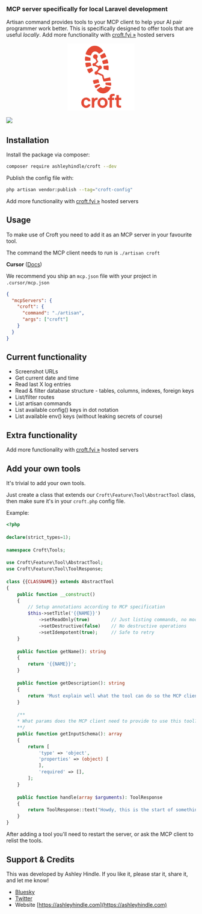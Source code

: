 ### MCP server specifically for local Laravel development
Artisan command provides tools to your MCP client to help your AI pair programmer work better.
This is specifically designed to offer tools that are useful _locally_.
Add more functionality with [croft.fyi »](https://croft.fyi) hosted servers

<p align="center">
<img src="croft-logo3.png" width=180 height=180/>
</p>


![](docs-terminal.png)


## Installation

Install the package via composer:

```bash
composer require ashleyhindle/croft --dev
```

Publish the config file with:

```bash
php artisan vendor:publish --tag="croft-config"
```

Add more functionality with [croft.fyi »](https://croft.fyi) hosted servers

## Usage
To make use of Croft you need to add it as an MCP server in your favourite tool.

The command the MCP client needs to run is `./artisan croft`

**Cursor** ([Docs](https://docs.cursor.com/context/model-context-protocol#configuring-mcp-servers))

We recommend you ship an `mcp.json` file with your project in `.cursor/mcp.json`

```json
{
  "mcpServers": {
    "croft": {
      "command": "./artisan",
      "args": ["croft"]
    }
  }
}
```

## Current functionality
- Screenshot URLs
- Get current date and time
- Read last X log entries
- Read & filter database structure - tables, columns, indexes, foreign keys
- List/filter routes
- List artisan commands
- List available config() keys in dot notation
- List available env() keys (without leaking secrets of course)

## Extra functionality
Add more functionality with [croft.fyi »](https://croft.fyi) hosted servers

## Add your own tools
It's trivial to add your own tools.

Just create a class that extends our `Croft\Feature\Tool\AbstractTool` class, then make sure it's in your `croft.php` config file.

Example:
```php
<?php

declare(strict_types=1);

namespace Croft\Tools;

use Croft\Feature\Tool\AbstractTool;
use Croft\Feature\Tool\ToolResponse;

class {{CLASSNAME}} extends AbstractTool
{
    public function __construct()
    {
        // Setup annotations according to MCP specification
        $this->setTitle('{{NAME}}')
            ->setReadOnly(true)        // Just listing commands, no modifications
            ->setDestructive(false)    // No destructive operations
            ->setIdempotent(true);     // Safe to retry
    }

    public function getName(): string
    {
        return '{{NAME}}';
    }

    public function getDescription(): string
    {
        return 'Must explain well what the tool can do so the MCP client can decide when to use it.';
    }

    /**
    * What params does the MCP client need to provide to use this tool?
    **/
    public function getInputSchema(): array
    {
        return [
            'type' => 'object',
            'properties' => (object) [
            ],
            'required' => [],
        ];
    }

    public function handle(array $arguments): ToolResponse
    {
        return ToolResponse::text("Howdy, this is the start of something great.");
    }
}
```

After adding a tool you'll need to restart the server, or ask the MCP client to relist the tools.

## Support & Credits

This was developed by Ashley Hindle. If you like it, please star it, share it, and let me know!

- [Bluesky](https://bsky.app/profile/ashleyhindle.com)
- [Twitter](https://twitter.com/ashleyhindle)
- Website [https://ashleyhindle.com](https://ashleyhindle.com)
